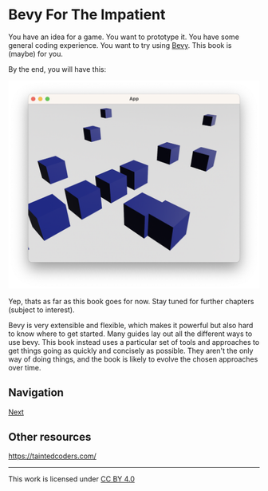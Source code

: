 # Bevy For The Impatient

You have an idea for a game. You want to prototype it. You have some general
coding experience. You want to try using [Bevy](https://bevyengine.org/). This
book is (maybe) for you.

By the end, you will have this:

![Screenshot](0-in-brief/Screenshot.png)

Yep, thats as far as this book goes for now. Stay tuned for further chapters (subject to interest).

Bevy is very extensible and flexible, which makes it powerful but also hard to
know where to get started. Many guides lay out all the different ways to use
bevy. This book instead uses a particular set of tools and approaches to get
things going as quickly and concisely as possible. They aren't the only way of
doing things, and the book is likely to evolve the chosen approaches over time.

## Navigation

[Next](1-install.md)

## Other resources

https://taintedcoders.com/

---

This work is licensed under [CC BY 4.0](http://creativecommons.org/licenses/by/4.0)
